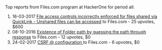 Top reports from Files.com program at HackerOne for period all:

1. 16-03-2017 [File access controls incorrectly enforced for files shared via QuickLink - Unshared files can be accessed](https://hackerone.com/reports/214001) to Files.com - 25 upvotes, $600
2. 08-10-2016 [Existence of Folder path by guessing the path through response](https://hackerone.com/reports/174645) to Files.com - 12 upvotes, $0
3. 24-02-2017 [CSRF @ configuration ](https://hackerone.com/reports/208734) to Files.com - 6 upvotes, $0
